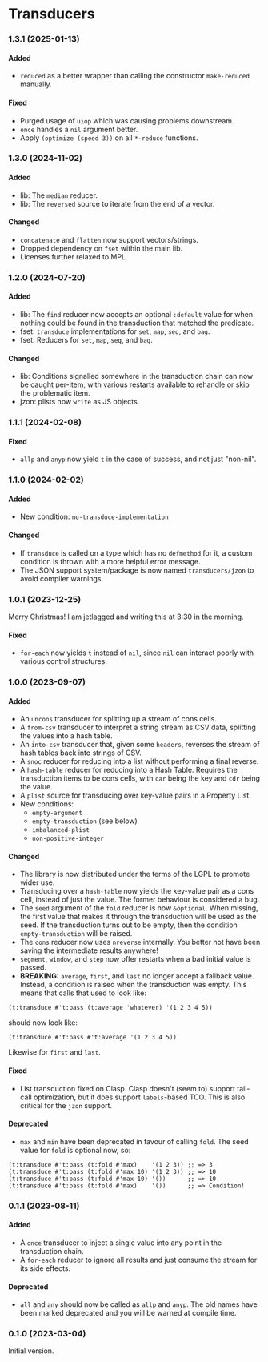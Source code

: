 # Transducers

### 1.3.1 (2025-01-13)

#### Added

- `reduced` as a better wrapper than calling the constructor `make-reduced` manually.

#### Fixed

- Purged usage of `uiop` which was causing problems downstream.
- `once` handles a `nil` argument better.
- Apply `(optimize (speed 3))` on all `*-reduce` functions.

### 1.3.0 (2024-11-02)

#### Added

- lib: The `median` reducer.
- lib: The `reversed` source to iterate from the end of a vector.

#### Changed

- `concatenate` and `flatten` now support vectors/strings.
- Dropped dependency on `fset` within the main lib.
- Licenses further relaxed to MPL.

### 1.2.0 (2024-07-20)

#### Added

- lib: The `find` reducer now accepts an optional `:default` value for when
  nothing could be found in the transduction that matched the predicate.
- fset: `transduce` implementations for `set`, `map`, `seq`, and `bag`.
- fset: Reducers for `set`, `map`, `seq`, and `bag`.

#### Changed

- lib: Conditions signalled somewhere in the transduction chain can now be
  caught per-item, with various restarts available to rehandle or skip the
  problematic item.
- jzon: plists now `write` as JS objects.

### 1.1.1 (2024-02-08)

#### Fixed

- `allp` and `anyp` now yield `t` in the case of success, and not just "non-nil".

### 1.1.0 (2024-02-02)

#### Added

- New condition: `no-transduce-implementation`

#### Changed

- If `transduce` is called on a type which has no `defmethod` for it, a custom
  condition is thrown with a more helpful error message.
- The JSON support system/package is now named `transducers/jzon` to avoid
  compiler warnings.

### 1.0.1 (2023-12-25)

Merry Christmas! I am jetlagged and writing this at 3:30 in the morning.

#### Fixed

- `for-each` now yields `t` instead of `nil`, since `nil` can interact poorly
  with various control structures.

### 1.0.0 (2023-09-07)

#### Added

- An `uncons` transducer for splitting up a stream of cons cells.
- A `from-csv` transducer to interpret a string stream as CSV data, splitting
  the values into a hash table.
- An `into-csv` transducer that, given some `headers`, reverses the stream of
  hash tables back into strings of CSV.
- A `snoc` reducer for reducing into a list without performing a final reverse.
- A `hash-table` reducer for reducing into a Hash Table. Requires the
  transduction items to be cons cells, with `car` being the key and `cdr` being
  the value.
- A `plist` source for transducing over key-value pairs in a Property List.
- New conditions:
  - `empty-argument`
  - `empty-transduction` (see below)
  - `imbalanced-plist`
  - `non-positive-integer`

#### Changed

- The library is now distributed under the terms of the LGPL to promote wider use.
- Transducing over a `hash-table` now yields the key-value pair as a cons cell,
  instead of just the value. The former behaviour is considered a bug.
- The `seed` argument of the `fold` reducer is now `&optional`. When missing,
  the first value that makes it through the transduction will be used as the
  seed. If the transduction turns out to be empty, then the condition
  `empty-transduction` will be raised.
- The `cons` reducer now uses `nreverse` internally. You better not have been
  saving the intermediate results anywhere!
- `segment`, `window`, and `step` now offer restarts when a bad initial value is
  passed.
- **BREAKING:** `average`, `first`, and `last` no longer accept a fallback
  value. Instead, a condition is raised when the transduction was empty. This
  means that calls that used to look like:

```common-lisp
(t:transduce #'t:pass (t:average 'whatever) '(1 2 3 4 5))
```

should now look like:

```common-lisp
(t:transduce #'t:pass #'t:average '(1 2 3 4 5))
```

Likewise for `first` and `last`.

#### Fixed

- List transduction fixed on Clasp. Clasp doesn't (seem to) support tail-call
  optimization, but it does support `labels`-based TCO. This is also critical
  for the `jzon` support.

#### Deprecated

- `max` and `min` have been deprecated in favour of calling `fold`. The seed
  value for `fold` is optional now, so:

```common-lisp
(t:transduce #'t:pass (t:fold #'max)    '(1 2 3)) ;; => 3
(t:transduce #'t:pass (t:fold #'max 10) '(1 2 3)) ;; => 10
(t:transduce #'t:pass (t:fold #'max 10) '())      ;; => 10
(t:transduce #'t:pass (t:fold #'max)    '())      ;; => Condition!
```

### 0.1.1 (2023-08-11)

#### Added

- A `once` transducer to inject a single value into any point in the
  transduction chain.
- A `for-each` reducer to ignore all results and just consume the stream for its
  side effects.

#### Deprecated

- `all` and `any` should now be called as `allp` and `anyp`. The old names have
  been marked deprecated and you will be warned at compile time.

### 0.1.0 (2023-03-04)

Initial version.
